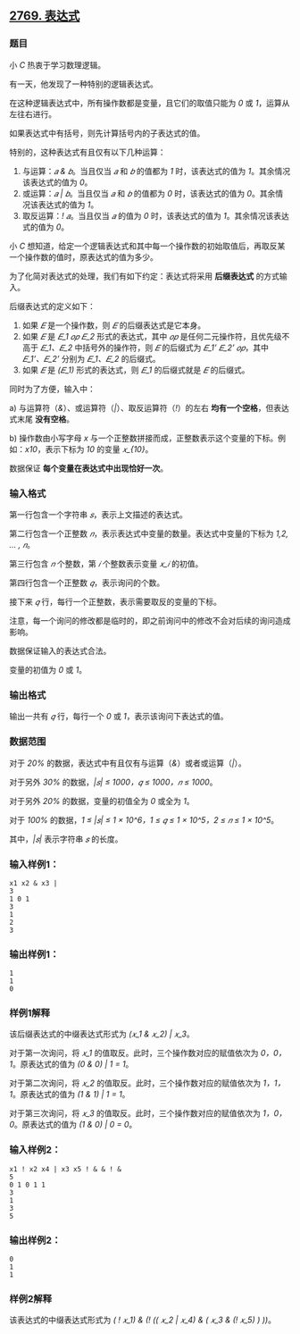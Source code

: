 ## [2769. 表达式](https://www.acwing.com/problem/content/2771/)

### 题目

小 *C* 热衷于学习数理逻辑。

有一天，他发现了一种特别的逻辑表达式。

在这种逻辑表达式中，所有操作数都是变量，且它们的取值只能为 *0* 或 *1*，运算从左往右进行。

如果表达式中有括号，则先计算括号内的子表达式的值。

特别的，这种表达式有且仅有以下几种运算：

1. 与运算：*𝑎 & 𝑏*。当且仅当 *𝑎* 和 *𝑏* 的值都为 *1* 时，该表达式的值为 *1*。其余情况该表达式的值为 *0*。
2. 或运算：*𝑎 | 𝑏*。当且仅当 *𝑎* 和 *𝑏* 的值都为 *0* 时，该表达式的值为 *0*。其余情况该表达式的值为 *1*。
3. 取反运算：*! 𝑎*。当且仅当 *𝑎* 的值为 *0* 时，该表达式的值为 *1*。其余情况该表达式的值为 *0*。

小 *C* 想知道，给定一个逻辑表达式和其中每一个操作数的初始取值后，再取反某一个操作数的值时，原表达式的值为多少。

为了化简对表达式的处理，我们有如下约定：表达式将采用 **后缀表达式** 的方式输入。

后缀表达式的定义如下：

1. 如果 *𝐸* 是一个操作数，则 *𝐸* 的后缀表达式是它本身。
2. 如果 *𝐸* 是 *𝐸_1 𝑜𝑝 𝐸_2* 形式的表达式，其中 *𝑜𝑝* 是任何二元操作符，且优先级不高于 *𝐸_1、𝐸_2* 中括号外的操作符，则 *𝐸* 的后缀式为 *𝐸_1’ 𝐸_2’ 𝑜𝑝*，其中 *𝐸_1’、𝐸_2’* 分别为 *𝐸_1、𝐸_2* 的后缀式。
3. 如果 *𝐸* 是 *(𝐸_1)* 形式的表达式，则 *𝐸_1* 的后缀式就是 *𝐸* 的后缀式。

同时为了方便，输入中：

a) 与运算符（*&*）、或运算符（*|*）、取反运算符（*!*）的左右 **均有一个空格**，但表达式末尾 **没有空格**。

b) 操作数由小写字母 *x* 与一个正整数拼接而成，正整数表示这个变量的下标。例如：*x10*，表示下标为 *10* 的变量 *𝑥_{10}*。

数据保证 **每个变量在表达式中出现恰好一次**。

### 输入格式

第一行包含一个字符串 *𝑠*，表示上文描述的表达式。

第二行包含一个正整数 *𝑛*，表示表达式中变量的数量。表达式中变量的下标为 *1,2, … , 𝑛*。

第三行包含 *𝑛* 个整数，第 *𝑖* 个整数表示变量 *𝑥_𝑖* 的初值。

第四行包含一个正整数 *𝑞*，表示询问的个数。

接下来 *𝑞* 行，每行一个正整数，表示需要取反的变量的下标。

注意，每一个询问的修改都是临时的，即之前询问中的修改不会对后续的询问造成影响。

数据保证输入的表达式合法。

变量的初值为 *0* 或 *1*。

### 输出格式

输出一共有 *𝑞* 行，每行一个 *0* 或 *1*，表示该询问下表达式的值。

### 数据范围

对于 *20%* 的数据，表达式中有且仅有与运算（*&*）或者或运算（*|*）。

对于另外 *30%* 的数据，*|𝑠| ≤ 1000，𝑞 ≤ 1000，𝑛 ≤ 1000*。

对于另外 *20%* 的数据，变量的初值全为 *0* 或全为 *1*。

对于 *100%* 的数据，*1 ≤ |𝑠| ≤ 1 × 10^6，1 ≤ 𝑞 ≤ 1 × 10^5，2 ≤ 𝑛 ≤ 1 × 10^5*。

其中，*|𝑠|* 表示字符串 *𝑠* 的长度。

### 输入样例1：

```
x1 x2 & x3 |
3
1 0 1
3
1
2
3
```

### 输出样例1：

```
1
1
0
```

### 样例1解释

该后缀表达式的中缀表达式形式为 *(𝑥_1 & 𝑥_2) | 𝑥_3*。

对于第一次询问，将 *𝑥_1* 的值取反。此时，三个操作数对应的赋值依次为 *0，0，1*。原表达式的值为 *(0 & 0) | 1 = 1*。

对于第二次询问，将 *𝑥_2* 的值取反。此时，三个操作数对应的赋值依次为 *1，1，1*。原表达式的值为 *(1 & 1) | 1 = 1*。

对于第三次询问，将 *𝑥_3* 的值取反。此时，三个操作数对应的赋值依次为 *1，0，0*。原表达式的值为 *(1 & 0) | 0 = 0*。

### 输入样例2：

```
x1 ! x2 x4 | x3 x5 ! & & ! &
5
0 1 0 1 1
3
1
3
5
```

### 输出样例2：

```
0
1
1
```

### 样例2解释

该表达式的中缀表达式形式为 *( ! 𝑥_1) &  (! (( 𝑥_2 |  𝑥_4) &  ( 𝑥_3  &  (! 𝑥_5) ) ))*。
